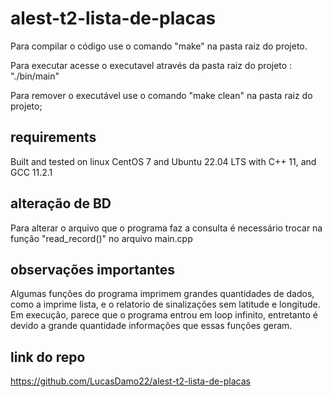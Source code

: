 # alest-t2-lista-de-placas

Para compilar o código use o comando "make" na pasta raiz do projeto.

Para executar acesse o executavel através da pasta raiz do projeto : "./bin/main"

Para remover o executável use o comando "make clean" na pasta raiz do projeto;

## requirements
Built and tested on linux CentOS 7 and Ubuntu 22.04 LTS with C++ 11, and GCC 11.2.1

## alteração de BD
Para alterar o arquivo que o programa faz a consulta é necessário trocar na função "read_record()" no arquivo main.cpp

## observações importantes

Algumas funções do programa imprimem grandes quantidades de dados, como a imprime lista, e o relatorio de sinalizações sem latitude e longitude. Em execução, parece que o programa entrou em loop infinito, entretanto é devido a grande quantidade informações que essas funções geram.

## link do repo

https://github.com/LucasDamo22/alest-t2-lista-de-placas
